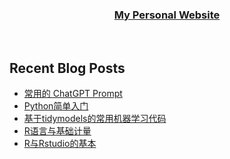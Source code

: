
</div>  
  

### <div align="center">[My Personal Website](http://www.walton.host)</div>  


<br/>  

## Recent Blog Posts  
<!-- BLOG-POST-LIST:START -->
- [常用的 ChatGPT Prompt](https://walton.host/article/other-003)
- [Python简单入门](https://walton.host/article/python-001)
- [基于tidymodels的常用机器学习代码](https://walton.host/article/r-005)
- [R语言与基础计量](https://walton.host/article/r-004)
- [R与Rstudio的基本](https://walton.host/article/r-001)
<!-- BLOG-POST-LIST:END -->  


